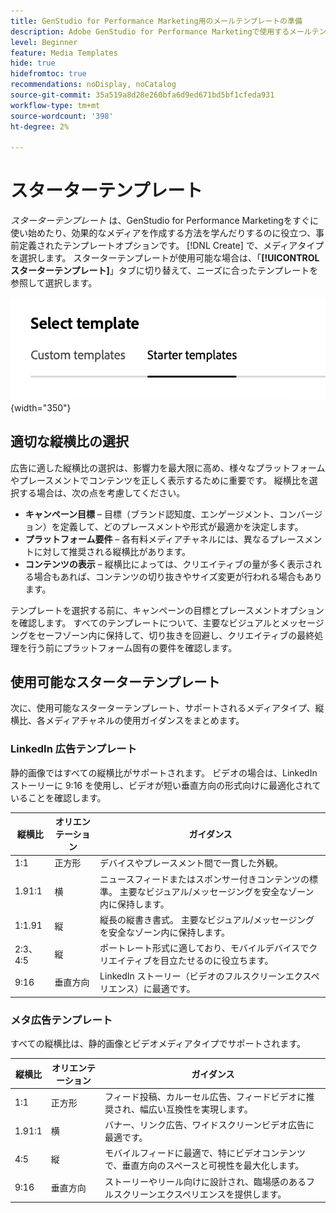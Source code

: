 ```yaml
---
title: GenStudio for Performance Marketing用のメールテンプレートの準備
description: Adobe GenStudio for Performance Marketingで使用するメールテンプレートを準備する方法について説明します。
level: Beginner
feature: Media Templates
hide: true
hidefromtoc: true
recommendations: noDisplay, noCatalog
source-git-commit: 35a519a8d28e260bfa6d9ed671bd5bf1cfeda931
workflow-type: tm+mt
source-wordcount: '398'
ht-degree: 2%

---
```


# スターターテンプレート

_スターターテンプレート_ は、GenStudio for Performance Marketingをすぐに使い始めたり、効果的なメディアを作成する方法を学んだりするのに役立つ、事前定義されたテンプレートオプションです。 [!DNL Create] で、メディアタイプを選択します。 スターターテンプレートが使用可能な場合は、「**[!UICONTROL スターターテンプレート]**」タブに切り替えて、ニーズに合ったテンプレートを参照して選択します。

![ 「スターターテンプレート」タブ ](/help/assets/starter-templates.png " 「テンプレート」タブを選択 "){width="350"}

## 適切な縦横比の選択

広告に適した縦横比の選択は、影響力を最大限に高め、様々なプラットフォームやプレースメントでコンテンツを正しく表示するために重要です。 縦横比を選択する場合は、次の点を考慮してください。

- **キャンペーン目標** – 目標（ブランド認知度、エンゲージメント、コンバージョン）を定義して、どのプレースメントや形式が最適かを決定します。
- **プラットフォーム要件** – 各有料メディアチャネルには、異なるプレースメントに対して推奨される縦横比があります。
- **コンテンツの表示** – 縦横比によっては、クリエイティブの量が多く表示される場合もあれば、コンテンツの切り抜きやサイズ変更が行われる場合もあります。

テンプレートを選択する前に、キャンペーンの目標とプレースメントオプションを確認します。 すべてのテンプレートについて、主要なビジュアルとメッセージングをセーフゾーン内に保持して、切り抜きを回避し、クリエイティブの最終処理を行う前にプラットフォーム固有の要件を確認します。

## 使用可能なスターターテンプレート

次に、使用可能なスターターテンプレート、サポートされるメディアタイプ、縦横比、各メディアチャネルの使用ガイダンスをまとめます。

### LinkedIn 広告テンプレート

静的画像ではすべての縦横比がサポートされます。 ビデオの場合は、LinkedIn ストーリーに 9:16 を使用し、ビデオが短い垂直方向の形式向けに最適化されていることを確認します。

| 縦横比 | オリエンテーション | ガイダンス |
|--------------|--------------|------------------------------------------------------------------------------------------------|
| 1:1 | 正方形 | デバイスやプレースメント間で一貫した外観。 |
| 1.91:1 | 横 | ニュースフィードまたはスポンサー付きコンテンツの標準。 主要なビジュアル/メッセージングを安全なゾーン内に保持します。 |
| 1:1.91 | 縦 | 縦長の縦書き書式。 主要なビジュアル/メッセージングを安全なゾーン内に保持します。 |
| 2:3、4:5 | 縦 | ポートレート形式に適しており、モバイルデバイスでクリエイティブを目立たせるのに役立ちます。 |
| 9:16 | 垂直方向 | LinkedIn ストーリー（ビデオのフルスクリーンエクスペリエンス）に最適です。 |

### メタ広告テンプレート

すべての縦横比は、静的画像とビデオメディアタイプでサポートされます。

| 縦横比 | オリエンテーション | ガイダンス |
|--------------|--------------|------------------------------------------------------------------------------------------------|
| 1:1 | 正方形 | フィード投稿、カルーセル広告、フィードビデオに推奨され、幅広い互換性を実現します。 |
| 1.91:1 | 横 | バナー、リンク広告、ワイドスクリーンビデオ広告に最適です。 |
| 4:5 | 縦 | モバイルフィードに最適で、特にビデオコンテンツで、垂直方向のスペースと可視性を最大化します。 |
| 9:16 | 垂直方向 | ストーリーやリール向けに設計され、臨場感のあるフルスクリーンエクスペリエンスを提供します。 |
